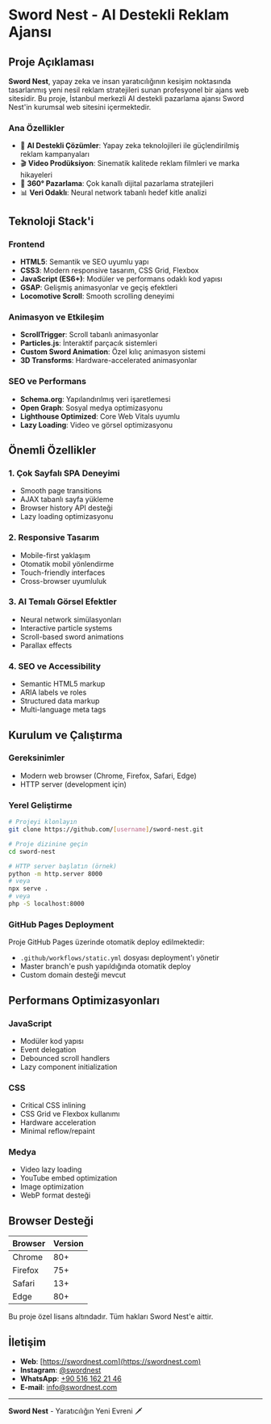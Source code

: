 # Sword Nest - AI Destekli Reklam Ajansı

## Proje Açıklaması

**Sword Nest**, yapay zeka ve insan yaratıcılığının kesişim noktasında tasarlanmış yeni nesil reklam stratejileri sunan profesyonel bir ajans web sitesidir. Bu proje, İstanbul merkezli AI destekli pazarlama ajansı Sword Nest'in kurumsal web sitesini içermektedir.

### Ana Özellikler

- 🤖 **AI Destekli Çözümler**: Yapay zeka teknolojileri ile güçlendirilmiş reklam kampanyaları
- 🎬 **Video Prodüksiyon**: Sinematik kalitede reklam filmleri ve marka hikayeleri
- 🎯 **360° Pazarlama**: Çok kanallı dijital pazarlama stratejileri
- 📊 **Veri Odaklı**: Neural network tabanlı hedef kitle analizi

## Teknoloji Stack'i

### Frontend
- **HTML5**: Semantik ve SEO uyumlu yapı
- **CSS3**: Modern responsive tasarım, CSS Grid, Flexbox
- **JavaScript (ES6+)**: Modüler ve performans odaklı kod yapısı
- **GSAP**: Gelişmiş animasyonlar ve geçiş efektleri
- **Locomotive Scroll**: Smooth scrolling deneyimi

### Animasyon ve Etkileşim
- **ScrollTrigger**: Scroll tabanlı animasyonlar
- **Particles.js**: İnteraktif parçacık sistemleri
- **Custom Sword Animation**: Özel kılıç animasyon sistemi
- **3D Transforms**: Hardware-accelerated animasyonlar

### SEO ve Performans
- **Schema.org**: Yapılandırılmış veri işaretlemesi
- **Open Graph**: Sosyal medya optimizasyonu
- **Lighthouse Optimized**: Core Web Vitals uyumlu
- **Lazy Loading**: Video ve görsel optimizasyonu


## Önemli Özellikler

### 1. Çok Sayfalı SPA Deneyimi
- Smooth page transitions
- AJAX tabanlı sayfa yükleme
- Browser history API desteği
- Lazy loading optimizasyonu

### 2. Responsive Tasarım
- Mobile-first yaklaşım
- Otomatik mobil yönlendirme
- Touch-friendly interfaces
- Cross-browser uyumluluk

### 3. AI Temalı Görsel Efektler
- Neural network simülasyonları
- Interactive particle systems
- Scroll-based sword animations
- Parallax effects

### 4. SEO ve Accessibility
- Semantic HTML5 markup
- ARIA labels ve roles
- Structured data markup
- Multi-language meta tags

## Kurulum ve Çalıştırma

### Gereksinimler
- Modern web browser (Chrome, Firefox, Safari, Edge)
- HTTP server (development için)

### Yerel Geliştirme
```bash
# Projeyi klonlayın
git clone https://github.com/[username]/sword-nest.git

# Proje dizinine geçin
cd sword-nest

# HTTP server başlatın (örnek)
python -m http.server 8000
# veya
npx serve .
# veya
php -S localhost:8000
```

### GitHub Pages Deployment
Proje GitHub Pages üzerinde otomatik deploy edilmektedir:
- `.github/workflows/static.yml` dosyası deployment'ı yönetir
- Master branch'e push yapıldığında otomatik deploy
- Custom domain desteği mevcut

## Performans Optimizasyonları

### JavaScript
- Modüler kod yapısı
- Event delegation
- Debounced scroll handlers
- Lazy component initialization

### CSS
- Critical CSS inlining
- CSS Grid ve Flexbox kullanımı
- Hardware acceleration
- Minimal reflow/repaint

### Medya
- Video lazy loading
- YouTube embed optimization
- Image optimization
- WebP format desteği

## Browser Desteği

| Browser | Version |
|---------|---------|
| Chrome  | 80+     |
| Firefox | 75+     |
| Safari  | 13+     |
| Edge    | 80+     |


Bu proje özel lisans altındadır. Tüm hakları Sword Nest'e aittir.

## İletişim

- **Web**: [https://swordnest.com](https://swordnest.com)
- **Instagram**: [@swordnest](https://www.instagram.com/swordnest/)
- **WhatsApp**: [+90 516 162 21 46](https://wa.me/905161622146)
- **E-mail**: info@swordnest.com

---

**Sword Nest** - Yaratıcılığın Yeni Evreni 🗡️